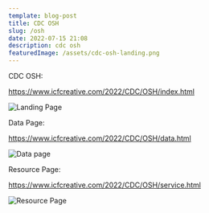 ```yaml
---
template: blog-post
title: CDC OSH
slug: /osh
date: 2022-07-15 21:08
description: cdc osh
featuredImage: /assets/cdc-osh-landing.png
---
```

CDC OSH:

https://www.icfcreative.com/2022/CDC/OSH/index.html

![Landing Page](/assets/cdc-osh-landing.png "Landing Page")

Data Page:

https://www.icfcreative.com/2022/CDC/OSH/data.html

![Data page](/assets/cdc-osh-data.png "Data page")

Resource Page:

https://www.icfcreative.com/2022/CDC/OSH/service.html

![Resource Page](/assets/cdc-osh-resources.png "Resource Page")